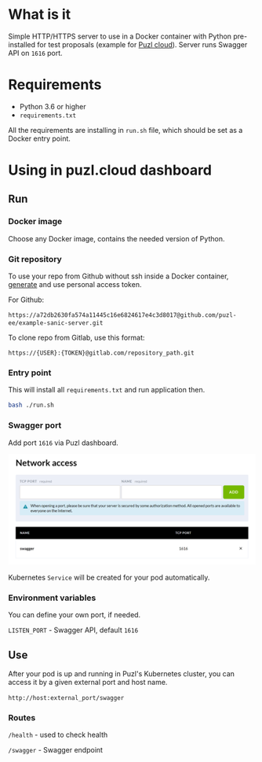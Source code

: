 # What is it

Simple HTTP/HTTPS server to use in a Docker container with Python pre-installed for test proposals (example for [Puzl cloud](https://puzl.cloud)). Server runs Swagger API on `1616` port.

# Requirements

- Python 3.6 or higher
- `requirements.txt`

All the requirements are installing in `run.sh` file, which should be set as a Docker entry point.

# Using in puzl.cloud dashboard
## Run 
### Docker image

Choose any Docker image, contains the needed version of Python.

### Git repository
To use your repo from Github without ssh inside a Docker container, [generate](https://help.github.com/en/github/authenticating-to-github/creating-a-personal-access-token-for-the-command-line) and use personal access token.

For Github:
```
https://a72db2630fa574a11445c16e6824617e4c3d8017@github.com/puzl-ee/example-sanic-server.git
```
To clone repo from Gitlab, use this format:
```
https://{USER}:{TOKEN}@gitlab.com/repository_path.git
```

### Entry point
This will install all `requirements.txt` and run application then.
```bash
bash ./run.sh
```

### Swagger port

Add port `1616` via Puzl dashboard. 

![Open port in Puzl dashboard](port-screenshot.png?raw=true "Open port")

Kubernetes `Service` will be created for your pod automatically.

### Environment variables

You can define your own port, if needed.

`LISTEN_PORT` - Swagger API, default `1616`

## Use

After your pod is up and running in Puzl's Kubernetes cluster, you can access it by a given external port and host name.

`http://host:external_port/swagger`

### Routes

`/health` - used to check health

`/swagger` - Swagger endpoint
